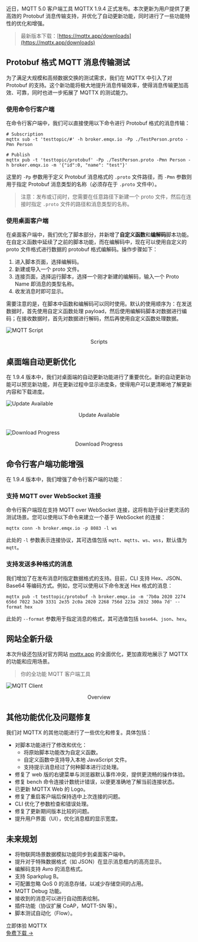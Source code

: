 近日，MQTT 5.0 客户端工具 MQTTX 1.9.4 正式发布。本次更新为用户提供了更高效的 Protobuf 消息传输支持，并优化了自动更新功能，同时进行了一些功能特性的优化和增强。

> 最新版本下载：[https://mqttx.app/downloads](https://mqttx.app/downloads) 

## Protobuf 格式 MQTT 消息传输测试

为了满足大规模和高频数据交换的测试需求，我们在 MQTTX 中引入了对 Protobuf 的支持。这个新功能将极大地提升消息传输效率，使得消息传输更加高效、可靠，同时也进一步拓展了 MQTTX 的测试能力。

### 使用命令行客户端

在命令行客户端中，我们可以直接使用以下命令进行 Protobuf 格式的消息传输：

```
# Subscription
mqttx sub -t 'testtopic/#' -h broker.emqx.io -Pp ./TestPerson.proto -Pmn Person

# Publish
mqttx pub -t 'testtopic/protobuf' -Pp ./TestPerson.proto -Pmn Person -h broker.emqx.io -m '{"id":0, "name": "test"}'
```

这里的 `-Pp` 参数用于定义 Protobuf 消息格式的 `.proto` 文件路径，而 `-Pmn` 参数则用于指定 Protobuf 消息类型的名称（必须存在于 `.proto` 文件中）。

> 注意：发布或订阅时，您需要在任意路径下新建一个 proto 文件，然后在连接时指定 `.proto` 文件的路径和消息类型的名称。

### 使用桌面客户端

在桌面客户端中，我们优化了脚本部分，并新增了**自定义函数**和**编解码**脚本功能。在自定义函数中延续了之前的脚本功能，而在编解码中，现在可以使用自定义的 proto 文件格式进行数据的 protobuf 格式编解码。操作步骤如下：

1. 进入脚本页面，选择编解码。
2. 新建或导入一个 proto 文件。
3. 连接页面，选择运行脚本，选择一个刚才新建的编解码，输入一个 Proto Name 即消息的类型名称。
4. 收发消息时即可显示。

需要注意的是，在脚本中函数和编解码可以同时使用。默认的使用顺序为：在发送数据时，首先使用自定义函数处理 payload，然后使用编解码脚本对数据进行编码；在接收数据时，首先对数据进行解码，然后再使用自定义函数处理数据。

![MQTT Script](https://assets.emqx.com/images/01fbf004ccd70d255d99c62eabe4c871.png)

<center>Scripts</center>

## 桌面端自动更新优化

在 1.9.4 版本中，我们对桌面端的自动更新功能进行了重要优化。新的自动更新功能可以预览新功能，并在更新过程中显示进度条，使得用户可以更清晰地了解更新内容和下载进度。

![Update Available](https://assets.emqx.com/images/dd3f581b80fdfafa43dafc63f02e1464.png)

<center>Update Available</center>

<br>

![Download Progress](https://assets.emqx.com/images/1f5f29fe8d12623915c7a52679655a7d.png)

<center>Download Progress</center>

## 命令行客户端功能增强

在 1.9.4 版本中，我们增强了命令行客户端的功能：

### **支持 MQTT over WebSocket 连接**

命令行客户端现在支持 MQTT over WebSocket 连接，这将有助于设计更灵活的测试场景。您可以使用以下命令来建立一个基于 WebSocket 的连接：

```
mqttx conn -h broker.emqx.io -p 8083 -l ws
```

此处的 `-l` 参数表示连接协议，其可选值包括 `mqtt`、`mqtts`、`ws`、`wss`，默认值为 `mqtt`。

### **支持发送多种格式的消息**

我们增加了在发布消息时指定数据格式的支持。目前，CLI 支持 Hex、JSON、Base64 等编码方式。例如，您可以使用以下命令发送 Hex 格式的消息：

```
mqttx pub -t testtopic/protobuf -h broker.emqx.io -m '7b0a 2020 2274 656d 7022 3a20 3331 2e35 2c0a 2020 2268 756d 223a 2032 300a 7d' --format hex
```

此处的 `--format` 参数用于指定消息的格式，其可选值包括 `base64`、`json`、`hex`。

## **网站全新升级**

本次升级还包括对官方网站 [mqttx.app](https://mqttx.app/zh) 的全面优化，更加直观地展示了 MQTTX 的功能和应用场景。

> 你的全功能 MQTT 客户端工具

![MQTT Client](https://assets.emqx.com/images/ee05da05ecf66c263fae0df84d918a6b.png)

<center>Overview</center>

## 其他功能优化及问题修复

我们对 MQTTX 的其他功能进行了一些优化和修复。具体包括：

- 对脚本功能进行了修改和优化：
  - 将原始脚本功能改为自定义函数。
  - 自定义函数中支持导入本地 JavaScript 文件。
  - 支持提示消息经过了何种脚本进行过处理。
- 修复了 web 版的右键菜单与浏览器默认事件冲突，提供更流畅的操作体验。
- 修复 bench 命令连接计数统计错误，以便更准确地了解当前连接状态。
- 已更新 MQTTX Web 的 Logo。
- 修复了重启客户端后保持选中上次连接的问题。
- CLI 优化了参数检查和错误处理。
- 修复了更新期间版本比较的问题。
- 提升用户界面（UI），优化消息框的显示宽度。

## 未来规划

- 将物联网场景数据模拟功能同步到桌面客户端中。
- 提升对于特殊数据格式（如 JSON）在显示消息框内的高亮显示。
- 编解码支持 Avro 的消息格式。
- 支持 Sparkplug B。
- 可配置忽略 QoS 0 的消息存储，以减少存储空间的占用。
- MQTT Debug 功能。
- 接收到的消息可以进行自动图表绘制。
- 插件功能（协议扩展 CoAP，MQTT-SN 等）。
- 脚本测试自动化（Flow）。



<section class="promotion">
    <div>
        立即体验 MQTTX
    </div>
    <a href="https://www.emqx.com/zh/try?product=MQTTX" class="button is-gradient px-5">免费下载 →</a>
</section>
